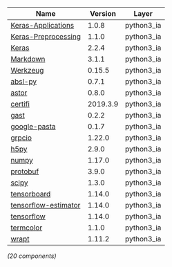| Name | Version | Layer |
| --- | --- | --- |
| [Keras-Applications](https://github.com/keras-team/keras-applications) | 1.0.8 | python3_ia |
| [Keras-Preprocessing](https://github.com/keras-team/keras-preprocessing) | 1.1.0 | python3_ia |
| [Keras](https://github.com/keras-team/keras) | 2.2.4 | python3_ia |
| [Markdown](https://Python-Markdown.github.io/) | 3.1.1 | python3_ia |
| [Werkzeug](https://palletsprojects.com/p/werkzeug/) | 0.15.5 | python3_ia |
| [absl-py](https://github.com/abseil/abseil-py) | 0.7.1 | python3_ia |
| [astor](https://github.com/berkerpeksag/astor) | 0.8.0 | python3_ia |
| [certifi](https://certifi.io/) | 2019.3.9 | python3_ia |
| [gast](https://github.com/serge-sans-paille/gast/) | 0.2.2 | python3_ia |
| [google-pasta](https://pypi.org/project/google-pasta) | 0.1.7 | python3_ia |
| [grpcio](https://grpc.io) | 1.22.0 | python3_ia |
| [h5py](http://www.h5py.org) | 2.9.0 | python3_ia |
| [numpy](https://www.numpy.org) | 1.17.0 | python3_ia |
| [protobuf](https://developers.google.com/protocol-buffers/) | 3.9.0 | python3_ia |
| [scipy](https://www.scipy.org) | 1.3.0 | python3_ia |
| [tensorboard](https://github.com/tensorflow/tensorboard) | 1.14.0 | python3_ia |
| [tensorflow-estimator](https://www.tensorflow.org/) | 1.14.0 | python3_ia |
| [tensorflow](https://www.tensorflow.org/) | 1.14.0 | python3_ia |
| [termcolor](http://pypi.python.org/pypi/termcolor) | 1.1.0 | python3_ia |
| [wrapt](https://github.com/GrahamDumpleton/wrapt) | 1.11.2 | python3_ia |

*(20 components)*
